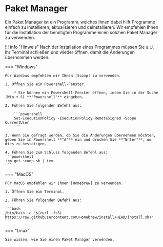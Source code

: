 # Paket Manager

Ein Paket Manager ist ein Programm, welches Ihnen dabei hilft Programme einfach zu installieren, aktualisieren und deinstallieren.
Wir empfehlen Ihnen für die Installation der benötigten Programme einen solchen Paket Manager zu verwenden.

!!! info "Hinweis"
    Nach der Installation eines Programmes müssen Sie u.U. Ihr Terminal schließen und wieder öffnen, damit die Änderungen übernommen werden.

=== "Windows"

    Für Windows empfehlen wir Ihnen [Scoop] zu verwenden.

    1. Öffnen Sie ein Powershell-Fenster.

        * Sie können ein Powershell-Fenster öffnen, indem Sie in der Suche (Win + S) **"Powershell"** eingeben.

    2. Führen Sie folgenden Befehl aus:

        ```powershell
        Set-ExecutionPolicy -ExecutionPolicy RemoteSigned -Scope CurrentUser
        ```
    
    3. Wenn Sie gefragt werden, ob Sie die Änderungen übernehmen möchten, geben Sie in Powershell **"A"** ein und drücken Sie **"Enter"**, um dies zu bestätigen.

    4. Führen Sie zum Schluss folgenden Befehl aus:
    ```powershell
    irm get.scoop.sh | iex
    ```
=== "MacOS"

    Für MacOS empfehlen wir Ihnen [Homebrew] zu verwenden.

    1. Öffnen Sie ein Terminal.

    2. Führen Sie folgenden Befehl aus:

    ```bash
    /bin/bash -c "$(curl -fsSL https://raw.githubusercontent.com/Homebrew/install/HEAD/install.sh)"
    ```

=== "Linux"

    Sie wissen, wie Sie einen Paket Manager verwenden.

[Scoop]: https://scoop.sh/
[Homebrew]: (https://brew.sh/)
